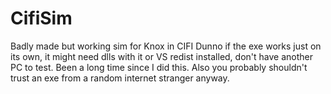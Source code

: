 # CifiSim
Badly made but working sim for Knox in CIFI
Dunno if the exe works just on its own, it might need dlls with it or VS redist installed, don't have another PC to test. Been a long time since I did this.
Also you probably shouldn't trust an exe from a random internet stranger anyway.
